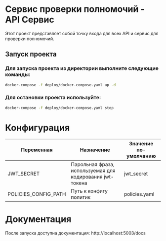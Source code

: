 # Сервис проверки полномочий - API Сервис

Этот проект представляет собой точку входа для всех API и сервис для проверки полномочий.

## Запуск проекта
### Для запуска проекта из директории выполните следующие команды:

```bash
docker-compose -f deploy/docker-compose.yaml up -d
```
### Для остановки проекта используйте:

```bash
docker-compose -f deploy/docker-compose.yaml stop
```

# Конфигурация
| Переменная           | Назначение                                               | Значение по-умолчанию     |
| -----------          | -----                                                    | ---                       |
| JWT_SECRET           | Парольная фраза, используемая для кодирования jwt-токена | jwt_secret                |
| POLICIES_CONFIG_PATH | Путь к конфигу политик                                   | policies.yaml             |


# Документация

После запуска доступна документация: http://localhost:5003/docs
